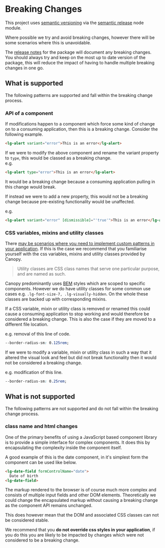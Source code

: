 # Breaking Changes

This project uses [semantic versioning](https://semver.org/) via the [semantic release](https://www.npmjs.com/package/semantic-release) node module. 

Where possible we try and avoid breaking changes, however there will be some scenarios where this is unavoidable.

The [release notes](https://github.com/Legal-and-General/canopy/releases) for the package will document any breaking changes. You should always try and keep on the most up to date version of the package, this will reduce the impact of having to handle multiple breaking changes in one go.

## What is supported
The following patterns are supported and fall within the breaking change process.

### API of a component
If modifications happen to a component which force some kind of change on to a consuming application, then this is a breaking change. Consider the following example.

```html
<lg-alert variant="error">This is an error</lg-alert>
```
If we were to modify the above component and rename the variant property to `type`, this would be classed as a breaking change.  
e.g.
```html
<lg-alert type="error">This is an error</lg-alert>
```
It would be a breaking change because a consuming application pulling in this change would break.

If instead we were to add a new property, this would not be a breaking change because pre-existing functionality would be unaffected.

e.g.
```html
<lg-alert variant="error" [dismissible]="'true'">This is an error</lg-alert>
```

### CSS variables, mixins and utility classes
There [may be scenarios where you need to implement custom patterns in your application](./IDEOLOGIES.md#the-pattern-is-not-meant–for–the–design–system). If this is the case we recommend that you familiarise yourself with the css variables, mixins and utility classes provided by Canopy.

> Utility classes are CSS class names that serve one particular purpose, and are named as such.

Canopy predominantly uses [BEM](http://getbem.com/introduction/) styles which are scoped to specific components. However we do have utility classes for some common use cases e.g. `.lg-font-size-7, .lg-visually-hidden`. On the whole these classes are backed up with corresponding mixins.

If a CSS variable, mixin or utility class is removed or renamed this could cause a consuming application to stop working and would therefore be considered a breaking change. This is also the case if they are moved to a different file location.

e.g. removal of this line of code.
```css
--border-radius-sm: 0.125rem;
```

If we were to modify a variable, mixin or utility class in such a way that it altered the visual look and feel but did not break functionality then it would not be considered a breaking change.

e.g. modification of this line.
```css
--border-radius-sm: 0.25rem;
```

## What is not supported
The following patterns are not supported and do not fall within the breaking change process.

### class name and html changes
One of the primary benefits of using a JavaScript based component library is to provide a simple interface for complex components. It does this by encapsulating the complexity inside the component itself.

A good example of this is the date component, in it's simplest form the component can be used like below.

```html
<lg-date-field formControlName="date">
  Date of birth
<lg-date-field>
```

The markup rendered to the browser is of course much more complex and consists of multiple input fields and other DOM elements. Theoretically we could change the encapsulated markup without causing a breaking change as the component API remains unchanged.

This does however mean that the DOM and associated CSS classes can not be considered stable.

We recommend that you **do not override css styles in your application**, if you do this you are likely to be impacted by changes which were not considered to be a breaking change.
